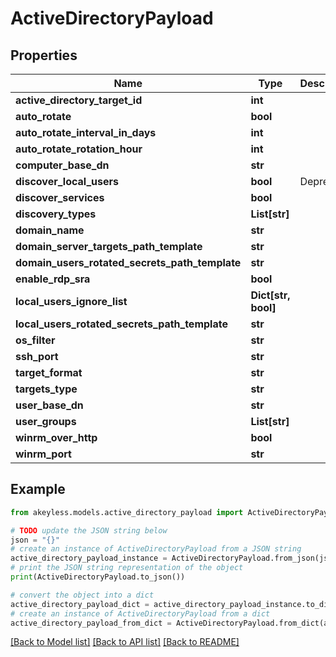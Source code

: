 # ActiveDirectoryPayload


## Properties

Name | Type | Description | Notes
------------ | ------------- | ------------- | -------------
**active_directory_target_id** | **int** |  | [optional] 
**auto_rotate** | **bool** |  | [optional] 
**auto_rotate_interval_in_days** | **int** |  | [optional] 
**auto_rotate_rotation_hour** | **int** |  | [optional] 
**computer_base_dn** | **str** |  | [optional] 
**discover_local_users** | **bool** | Deprecated | [optional] 
**discover_services** | **bool** |  | [optional] 
**discovery_types** | **List[str]** |  | [optional] 
**domain_name** | **str** |  | [optional] 
**domain_server_targets_path_template** | **str** |  | [optional] 
**domain_users_rotated_secrets_path_template** | **str** |  | [optional] 
**enable_rdp_sra** | **bool** |  | [optional] 
**local_users_ignore_list** | **Dict[str, bool]** |  | [optional] 
**local_users_rotated_secrets_path_template** | **str** |  | [optional] 
**os_filter** | **str** |  | [optional] 
**ssh_port** | **str** |  | [optional] 
**target_format** | **str** |  | [optional] 
**targets_type** | **str** |  | [optional] 
**user_base_dn** | **str** |  | [optional] 
**user_groups** | **List[str]** |  | [optional] 
**winrm_over_http** | **bool** |  | [optional] 
**winrm_port** | **str** |  | [optional] 

## Example

```python
from akeyless.models.active_directory_payload import ActiveDirectoryPayload

# TODO update the JSON string below
json = "{}"
# create an instance of ActiveDirectoryPayload from a JSON string
active_directory_payload_instance = ActiveDirectoryPayload.from_json(json)
# print the JSON string representation of the object
print(ActiveDirectoryPayload.to_json())

# convert the object into a dict
active_directory_payload_dict = active_directory_payload_instance.to_dict()
# create an instance of ActiveDirectoryPayload from a dict
active_directory_payload_from_dict = ActiveDirectoryPayload.from_dict(active_directory_payload_dict)
```
[[Back to Model list]](../README.md#documentation-for-models) [[Back to API list]](../README.md#documentation-for-api-endpoints) [[Back to README]](../README.md)


